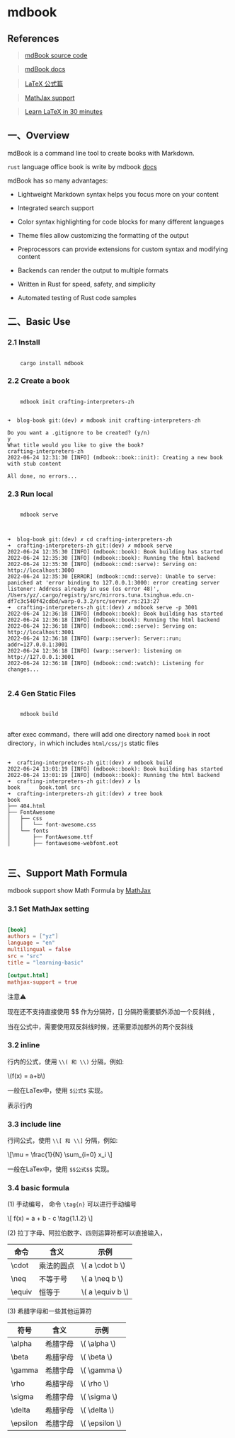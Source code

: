 # mdbook

## References

>[mdBook source code](https://github.com/rust-lang/mdBook)

>[mdBook docs](https://rust-lang.github.io/mdBook/index.html)

>[LaTeX 公式篇](https://zhuanlan.zhihu.com/p/110756681)

>[MathJax support](https://rust-lang.github.io/mdBook/format/mathjax.html)

>[Learn LaTeX in 30 minutes](https://www.overleaf.com/learn/latex/Learn_LaTeX_in_30_minutes)


## 一、Overview

mdBook is a command line tool to create books with Markdown.

`rust` language office book is write by mdbook [docs](https://doc.rust-lang.org/book/)

mdBook has so many advantages:

* Lightweight Markdown syntax helps you focus more on your content

* Integrated search support

* Color syntax highlighting for code blocks for many different languages

* Theme files allow customizing the formatting of the output

* Preprocessors can provide extensions for custom syntax and modifying content

* Backends can render the output to multiple formats

* Written in Rust for speed, safety, and simplicity

* Automated testing of Rust code samples


## 二、Basic Use


### 2.1 Install

```

	cargo install mdbook

```

### 2.2 Create a book

```shell

	mdbook init crafting-interpreters-zh

```

```

➜  blog-book git:(dev) ✗ mdbook init crafting-interpreters-zh

Do you want a .gitignore to be created? (y/n)
y
What title would you like to give the book?
crafting-interpreters-zh
2022-06-24 12:31:30 [INFO] (mdbook::book::init): Creating a new book with stub content

All done, no errors...

```

### 2.3 Run local


```

	mdbook serve
	
```

```

➜  blog-book git:(dev) ✗ cd crafting-interpreters-zh
➜  crafting-interpreters-zh git:(dev) ✗ mdbook serve
2022-06-24 12:35:30 [INFO] (mdbook::book): Book building has started
2022-06-24 12:35:30 [INFO] (mdbook::book): Running the html backend
2022-06-24 12:35:30 [INFO] (mdbook::cmd::serve): Serving on: http://localhost:3000
2022-06-24 12:35:30 [ERROR] (mdbook::cmd::serve): Unable to serve: panicked at 'error binding to 127.0.0.1:3000: error creating server listener: Address already in use (os error 48)', /Users/yz/.cargo/registry/src/mirrors.tuna.tsinghua.edu.cn-df7c3c540f42cdbd/warp-0.3.2/src/server.rs:213:27
➜  crafting-interpreters-zh git:(dev) ✗ mdbook serve -p 3001
2022-06-24 12:36:18 [INFO] (mdbook::book): Book building has started
2022-06-24 12:36:18 [INFO] (mdbook::book): Running the html backend
2022-06-24 12:36:18 [INFO] (mdbook::cmd::serve): Serving on: http://localhost:3001
2022-06-24 12:36:18 [INFO] (warp::server): Server::run; addr=127.0.0.1:3001
2022-06-24 12:36:18 [INFO] (warp::server): listening on http://127.0.0.1:3001
2022-06-24 12:36:18 [INFO] (mdbook::cmd::watch): Listening for changes...


```

### 2.4 Gen Static Files

```

	mdbook build
	
```

after exec command，there will add one directory named `book` in root directory，in which includes `html/css/js` static files

```

➜  crafting-interpreters-zh git:(dev) ✗ mdbook build
2022-06-24 13:01:19 [INFO] (mdbook::book): Book building has started
2022-06-24 13:01:19 [INFO] (mdbook::book): Running the html backend
➜  crafting-interpreters-zh git:(dev) ✗ ls
book      book.toml src
➜  crafting-interpreters-zh git:(dev) ✗ tree book
book
├── 404.html
├── FontAwesome
│   ├── css
│   │   └── font-awesome.css
│   └── fonts
│       ├── FontAwesome.ttf
│       ├── fontawesome-webfont.eot
	
```

## 三、Support Math Formula

mdbook support show Math Formula by [MathJax](https://www.mathjax.org/) 

### 3.1 Set MathJax setting

```toml

[book]
authors = ["yz"]
language = "en"
multilingual = false
src = "src"
title = "learning-basic"

[output.html]
mathjax-support = true

```

注意⚠️ 

现在还不支持直接使用 $$ 作为分隔符，[] 分隔符需要额外添加一个反斜线 \,

当在公式中，需要使用双反斜线时候，还需要添加额外的两个反斜线

### 3.2 inline 

行内的公式，使用 `\\( 和 \\)` 分隔，例如: 

\\(f(x) = a+b\\)

一般在LaTex中，使用 `$公式$` 实现。

表示行内

### 3.3 include line

行间公式，使用 `\\[ 和 \\]` 分隔，例如:

\\[\mu = \frac{1}{N} \sum_{i=0} x_i \\]

一般在LaTex中，使用 `$$公式$$` 实现。

### 3.4 basic formula

(1) 手动编号， 命令 `\tag{n}` 可以进行手动编号

\\[ f(x) = a + b - c \tag{1.1.2} \\]

(2) 拉丁字母、阿拉伯数字、四则运算符都可以直接输入，

| 命令| 含义| 示例|
|---|---| ---|
| \cdot | 乘法的圆点 | \\( a \cdot b \\)|
| \neq  | 不等于号 | \\( a \neq b \\) | 
| \equiv | 恒等于 | \\( a \equiv b \\) |


(3) 希腊字母和一些其他运算符

| 符号| 含义| 示例|
| --- | --- | --- |
| \alpha | 希腊字母| \\( \alpha \\) |
| \beta |  希腊字母 | \\( \beta \\) | 
| \gamma | 希腊字母| \\( \gamma \\) | 
| \rho | 希腊字母| \\( \rho \\) |
| \sigma |希腊字母| \\( \sigma \\) |
| \delta | 希腊字母| \\( \delta \\) |
| \epsilon | 希腊字母| \\( \epsilon \\)|

